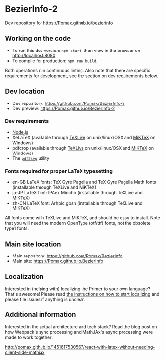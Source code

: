 # BezierInfo-2

Dev repository for https://Pomax.github.io/bezierinfo

## Working on the code

- To run this dev version: `npm start`, then view in the browser on [http://localhost:8080](http://localhost:8080)
- To compile for production: `npm run build`.

Both operations run continuous linting. Also note that there are specific requirements for development, see the section on dev requirements below.

## Dev location

- Dev repository: https://github.com/Pomax/BezierInfo-2
- Dev preview: https://Pomax.github.io/BezierInfo-2

### Dev requirements

- [Node.js](https://nodejs.org)
- XeLaTeX (available through [TeXLive](https://www.tug.org/texlive) on unix/linux/OSX and [MiKTeX](https://miktex.org) on Windows)
- pdfcrop (available through [TeXLive](https://www.tug.org/texlive) on unix/linux/OSX and [MiKTeX](https://miktex.org) on Windows)
- The [`pdf2svg`](http://www.cityinthesky.co.uk/opensource/pdf2svg) utility

### Fonts required for proper LaTeX typesetting
- en-GB LaTeX fonts: TeX Gyre Pagella and TeX Gyre Pagella Math fonts (installable through TeXLive and MiKTeX)
- ja-JP LaTeX font: IPAex Mincho (installable through TeXLive and MiKTeX)
- zh-CN LaTeX font: Arhpic gbsn (installable through TeXLive and MiKTeX)

All fonts come with TeXLive and MiKTeX, and should be easy to install. Note that you will need the modern OpenType (otf/ttf) fonts, not the obsolete type1 fonts.

## Main site location

- Main repository: https://github.com/Pomax/BezierInfo
- Main site: https://Pomax.github.io/BezierInfo

## Localization

Interested in (helping with) localizing the Primer to your own language? That's awesome! Please read [the instructions on how to start localizing](https://github.com/Pomax/BezierInfo-2/wiki/localize) and please file issues if anything is unclear.

## Additional information

Interested in the actual architecture and tech stack? Read the blog post on how Webpack's sync processing and MathJAx's async processing were made to work together:

http://pomax.github.io/1451617530567/react-with-latex-without-needing-client-side-mathjax
